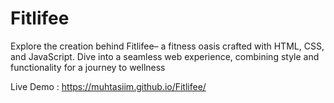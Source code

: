 # Fitlifee
Explore the creation behind Fitlifee– a fitness oasis crafted with HTML, CSS, and JavaScript. Dive into a seamless web experience, combining style and functionality for a journey to wellness  

Live Demo : https://muhtasiim.github.io/Fitlifee/
